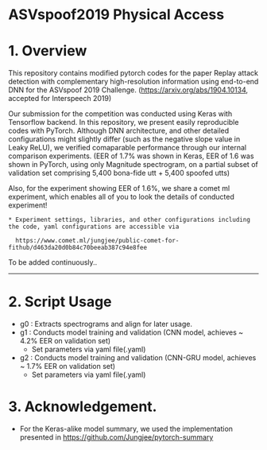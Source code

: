ASVspoof2019 Physical Access
============================

# 1. Overview

This repository contains modified pytorch codes for the paper 
Replay attack detection with complementary high-resolution information using end-to-end DNN for the ASVspoof 2019 Challenge.
(https://arxiv.org/abs/1904.10134, accepted for Interspeech 2019)

Our submission for the competition was conducted using Keras with Tensorflow backend. 
In this repository, we present easily reproducible codes with PyTorch. 
Although DNN architecture, and other detailed configurations might slightly differ (such as the negative slope value in Leaky ReLU),
we verified comaparable performance through our internal comparison experiments. 
(EER of 1.7% was shown in Keras, EER of 1.6 was shown in PyTorch, using only Magnitude spectrogram, on a partial subset of validation set comprising 5,400 bona-fide utt + 5,400 spoofed utts)

Also, for the experiment showing EER of 1.6%, we share a comet ml experiment, which enables all of you to look the details of conducted experiment! 

	* Experiment settings, libraries, and other configurations including the code, yaml configurations are accessible via

	  https://www.comet.ml/jungjee/public-comet-for-fithub/d463da20d0b84c70beeab387c94e8fee


To be added continuously..
***

# 2. Script Usage

* g0 	:  Extracts spectrograms and align for later usage. 
* g1	:  Conducts model training and validation (CNN model, achieves ~ 4.2% EER on validation set)
	+ Set parameters via yaml file(.yaml)
* g2	:  Conducts model training and validation (CNN-GRU model, achieves ~ 1.7% EER on validation set)
	+ Set parameters via yaml file(.yaml)

# 3. Acknowledgement.

* For the Keras-alike model summary, we used the implementation presented in https://github.com/Jungjee/pytorch-summary

 
